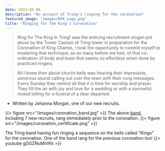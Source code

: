 ```yaml
---
date: 2023-05-06
description: "An account of Tring's ringing for the coronation"
featured_image: "images/RFK_Logo.png"
title: "Ringing for the King's Coronation"
---
```


> Ring for The King In Tring! was the enticing recruitment slogan put about by the Tower Captain of Tring tower in preparation for the Coronation of King Charles, I took the opportunity to commit myself to mastering that technique, as  so many before me had, of that co-ordination of body and brain that seems so effortless when done by practiced ringers.

> All I knew then about church bells was hearing their impressive, sonorous sound calling out over the town with their rung messages. Every Sunday they remind all that it is time for worship and prayer. They fill the air with joy and love for a wedding or with a sorrowful muted tolling for a funeral of a dear departed.
- Written by Johanna Morgan, one of our new recruits.

{{< figure src="/images/coronation_band.jpg" >}}
The above [band](https://bb.ringingworld.co.uk/view.php?id=1625143), including 7 new recruits, rang immediately prior to the coronation.
{{< figure src="/images/coronation_certificate.png" >}}

The Tring band having fun ringing a sequence on the bells called "Kings" for the coronation. One of the band rang for the previous coronation too!
{{< youtube gDGZNuMiVKk >}}

